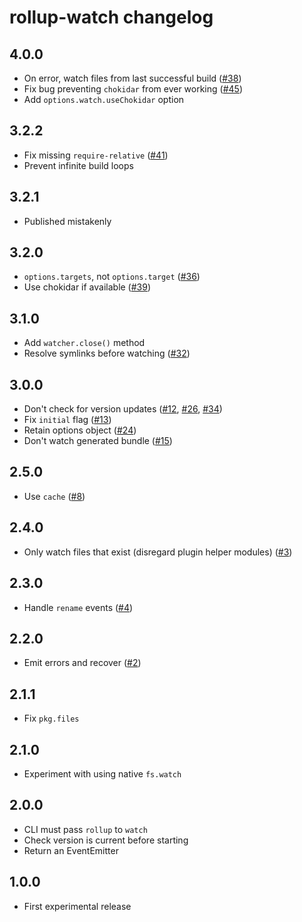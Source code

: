 # rollup-watch changelog

## 4.0.0

* On error, watch files from last successful build ([#38](https://github.com/rollup/rollup-watch/issues/38))
* Fix bug preventing `chokidar` from ever working ([#45](https://github.com/rollup/rollup-watch/issues/45))
* Add `options.watch.useChokidar` option

## 3.2.2

* Fix missing `require-relative` ([#41](https://github.com/rollup/rollup-watch/pull/41))
* Prevent infinite build loops

## 3.2.1

* Published mistakenly

## 3.2.0

* `options.targets`, not `options.target` ([#36](https://github.com/rollup/rollup-watch/issues/36))
* Use chokidar if available ([#39](https://github.com/rollup/rollup-watch/pull/39))

## 3.1.0

* Add `watcher.close()` method
* Resolve symlinks before watching ([#32](https://github.com/rollup/rollup-watch/issues/32))

## 3.0.0

* Don't check for version updates ([#12](https://github.com/rollup/rollup-watch/issues/12), [#26](https://github.com/rollup/rollup-watch/issues/26), [#34](https://github.com/rollup/rollup-watch/issues/34))
* Fix `initial` flag ([#13](https://github.com/rollup/rollup-watch/pull/13))
* Retain options object ([#24](https://github.com/rollup/rollup-watch/issues/24))
* Don't watch generated bundle ([#15](https://github.com/rollup/rollup-watch/issues/15))

## 2.5.0

* Use `cache` ([#8](https://github.com/rollup/rollup-watch/issues/8))

## 2.4.0

* Only watch files that exist (disregard plugin helper modules) ([#3](https://github.com/rollup/rollup-watch/issues/3))

## 2.3.0

* Handle `rename` events ([#4](https://github.com/rollup/rollup-watch/issues/4))

## 2.2.0

* Emit errors and recover ([#2](https://github.com/rollup/rollup-watch/issues/2))

## 2.1.1

* Fix `pkg.files`

## 2.1.0

* Experiment with using native `fs.watch`

## 2.0.0

* CLI must pass `rollup` to `watch`
* Check version is current before starting
* Return an EventEmitter

## 1.0.0

* First experimental release
